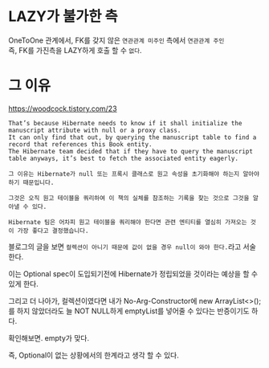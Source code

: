 # LAZY가 불가한 측

OneToOne 관계에서, FK를 갖지 않은 `연관관계 미주인` 측에서 `연관관계 주인`     
즉, FK를 가진측을 LAZY하게 호출 할 수 `없다`.

# 그 이유
https://woodcock.tistory.com/23

```text
That’s because Hibernate needs to know if it shall initialize the manuscript attribute with null or a proxy class.
It can only find that out, by querying the manuscript table to find a record that references this Book entity.
The Hibernate team decided that if they have to query the manuscript table anyways, it’s best to fetch the associated entity eagerly.
```

```
그 이유는 Hibernate가 null 또는 프록시 클래스로 원고 속성을 초기화해야 하는지 알아야 하기 때문입니다.

그것은 오직 원고 테이블을 쿼리하여 이 책의 실체를 참조하는 기록을 찾는 것으로 그것을 알아낼 수 있다.

Hibernate 팀은 어차피 원고 테이블을 쿼리해야 한다면 관련 엔티티를 열심히 가져오는 것이 가장 좋다고 결정했습니다.
```

블로그의 글을 보면 `컬렉션이 아니기 때문에 값이 없을 경우 null이 와야 한다.`라고 서술한다.

이는 Optional spec이 도입되기전에 Hibernate가 정립되었을 것이라는 예상을 할 수 있게 한다.

그리고 더 나아가, 컬렉션이였다면 내가 No-Arg-Constructor에 new ArrayList<>(); 를 하지 않았더라도 늘 NOT NULL하게
emptyList를 넣어줄 수 있다는 반증이기도 하다.

확인해보면. empty가 맞다.

즉, Optional이 없는 상황에서의 한계라고 생각 할 수 있다.

